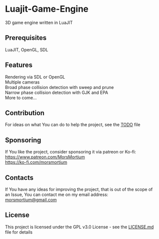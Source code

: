 # Luajit-Game-Engine
3D game engine written in LuaJIT
## Prerequisites
LuaJIT, OpenGL, SDL
## Features
Rendering via SDL or OpenGL  
Multiple cameras  
Broad phase collision detection with sweep and prune  
Narrow phase collision detection with GJK and EPA  
More to come...  
## Contribution
For ideas on what You can do to help the project, see the [TODO](TODO) file
## Sponsoring
If You like the project, consider sponsoring it via patreon or Ko-fi:  
https://www.patreon.com/MorsMortium  
https://ko-fi.com/morsmortium  
## Contacts
If You have any ideas for improving the project, that is out of the scope of an
Issue, You can contact me on my email address:
morsmortium@gmail.com
## License
This project is licensed under the GPL v3.0 License - see the [LICENSE.md](LICENSE.md) file for details
